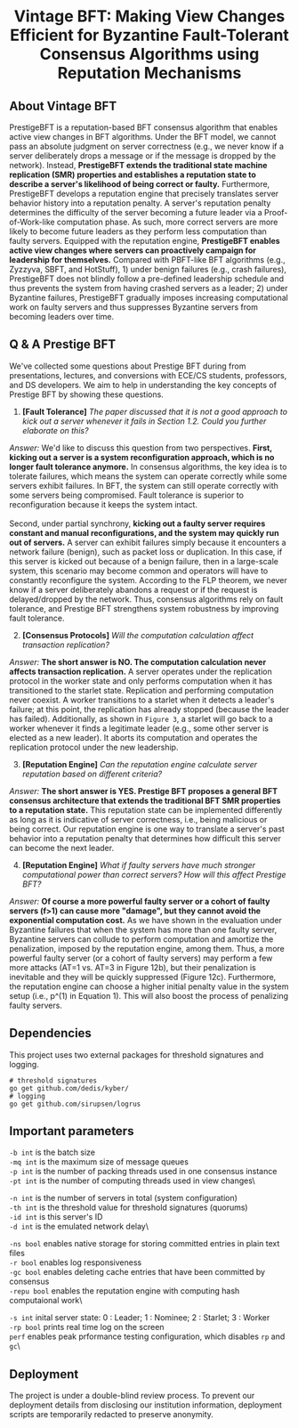 <h1 align="center"> Vintage BFT: Making View Changes Efficient for Byzantine Fault-Tolerant
Consensus Algorithms using Reputation Mechanisms  </h1>

## About Vintage BFT

PrestigeBFT is a reputation-based BFT consensus algorithm that enables active view changes in BFT algorithms. Under the BFT model, we cannot pass an absolute judgment on server correctness (e.g., we never know if a server deliberately drops a message or if the message is dropped by the network). Instead, **PrestigeBFT extends the traditional state machine replication (SMR) properties and establishes a reputation state to describe a server's likelihood of being correct or faulty.** Furthermore, PrestigeBFT develops a reputation engine that precisely translates server behavior history into a reputation penalty. A server's reputation penalty determines the difficulty of the server becoming a future leader via a Proof-of-Work-like computation phase. As such, more correct servers are more likely to become future leaders as they perform less computation than faulty servers. Equipped with the reputation engine, **PrestigeBFT enables active view changes where servers can proactively campaign for leadership for themselves.** Compared with PBFT-like BFT algorithms (e.g., Zyzzyva, SBFT, and HotStuff), 1) under benign failures (e.g., crash failures), PrestigeBFT does not blindly follow a pre-defined leadership schedule and thus prevents the system from having crashed servers as a leader; 2) under Byzantine failures, PrestigeBFT gradually imposes increasing computational work on faulty servers and thus suppresses Byzantine servers from becoming leaders over time.

## Q & A Prestige BFT
We've collected some questions about Prestige BFT during from presentations, lectures, and conversions with ECE/CS students, professors, and DS developers. We aim to help in understanding the key concepts of Prestige BFT by showing these questions.

1. **[Fault Tolerance]** *The paper discussed that it is not a good approach to kick out a server whenever it fails in Section 1.2. Could you further elaborate on this?*

*Answer:* We'd like to discuss this question from two perspectives. **First, kicking out a server is a system reconfiguration approach, which is no longer fault tolerance anymore.** In consensus algorithms, the key idea is to tolerate failures, which means the system can operate correctly while some servers exhibit failures. In BFT, the system can still operate correctly with some servers being compromised. Fault tolerance is superior to reconfiguration because it keeps the system intact.\
\
Second, under partial synchrony, **kicking out a faulty server requires constant and manual reconfigurations, and the system may quickly run out of servers.** A server can exhibit failures simply because it encounters a network failure (benign), such as packet loss or duplication. In this case, if this server is kicked out because of a benign failure, then in a large-scale system, this scenario may become common and operators will have to constantly reconfigure the system. According to the FLP theorem, we never know if a server deliberately abandons a request or if the request is delayed/dropped by the network. Thus, consensus algorithms rely on fault tolerance, and Prestige BFT strengthens system robustness by improving fault tolerance.

2. **[Consensus Protocols]** *Will the computation calculation affect transaction replication?*

*Answer:* **The short answer is NO. The computation calculation never affects transaction replication.** A server operates under the replication protocol in the worker state and only performs computation when it has transitioned to the starlet state. Replication and performing computation never coexist. A worker transitions to a starlet when it detects a leader's failure; at this point, the replication has already stopped (because the leader has failed). Additionally, as shown in `Figure 3`, a starlet will go back to a worker whenever it finds a legitimate leader (e.g., some other server is elected as a new leader). It aborts its computation and operates the replication protocol under the new leadership.

3. **[Reputation Engine]** *Can the reputation engine calculate server reputation based on different criteria?*

*Answer:* **The short answer is YES. Prestige BFT proposes a general BFT consensus architecture that extends the traditional BFT SMR properties to a reputation state.** This reputation state can be implemented differently as long as it is indicative of server correctness, i.e., being malicious or being correct. Our reputation engine is one way to translate a server's past behavior into a reputation penalty that determines how difficult this server can become the next leader.

4. **[Reputation Engine]** *What if faulty servers have much stronger computational power than correct servers? How will this affect Prestige BFT?*

*Answer:* **Of course a more powerful faulty server or a cohort of faulty servers (f>1) can cause more "damage", but they cannot avoid the exponential computation cost.** As we have shown in the evaluation under Byzantine failures that when the system has more than one faulty server, Byzantine servers can collude to perform computation and amortize the penalization, imposed by the reputation engine, among them. Thus, a more powerful faulty server (or a cohort of faulty servers) may perform a few more attacks (AT=1 vs. AT=3 in Figure 12b), but their penalization is inevitable and they will be quickly suppressed (Figure 12c). Furthermore, the reputation engine can choose a higher initial penalty value in the system setup (i.e., p^(1) in Equation 1). This will also boost the process of penalizing faulty servers.

## Dependencies
This project uses two external packages for threshold signatures and logging.

    # threshold signatures
    go get github.com/dedis/kyber/
    # logging
    go get github.com/sirupsen/logrus


## Important parameters

`-b int` is the batch size\
`-mq int` is the maximum size of message queues\
`-p int` is the number of packing threads used in one consensus instance\
`-pt int` is the number of computing threads used in view changes\

`-n int` is the number of servers in total (system configuration)\
`-th int` is the threshold value for threshold signatures (quorums)\
`-id int` is this server's ID\
`-d int` is the emulated network delay\

`-ns bool` enables native storage for storing committed entries in plain text files\
`-r bool` enables log responsiveness\
`-gc bool` enables deleting cache entries that have been committed by consensus\
`-repu bool` enables the reputation engine with computing hash computaional work\

`-s int` inital server state: 0 : Leader;  1 : Nominee; 2 : Starlet; 3 : Worker\
`-rp bool` prints real time log on the screen\
`perf` enables peak prformance testing configuration, which disables `rp` and `gc`\

## Deployment
The project is under a double-blind review process. To prevent our deployment details from disclosing our institution information, deployment scripts are temporarily redacted to preserve anonymity.
